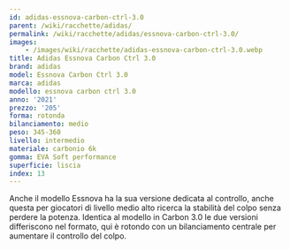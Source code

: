 ```yaml
---
id: adidas-essnova-carbon-ctrl-3.0
parent: /wiki/racchette/adidas/
permalink: /wiki/racchette/adidas/essnova-carbon-ctrl-3.0/
images:
    - /images/wiki/racchette/adidas-essnova-carbon-ctrl-3.0.webp
title: Adidas Essnova Carbon Ctrl 3.0
brand: adidas
model: Essnova Carbon Ctrl 3.0
marca: adidas
modello: essnova carbon ctrl 3.0
anno: '2021'
prezzo: '205'
forma: rotonda
bilanciamento: medio
peso: 345-360
livello: intermedio
materiale: carbonio 6k
gomma: EVA Soft performance
superficie: liscia
index: 13
---
```

Anche il modello Essnova ha la sua versione dedicata al controllo, anche questa per giocatori di livello medio alto ricerca la stabilità del colpo senza perdere la potenza. Identica al modello in Carbon 3.0 le due versioni differiscono nel formato, qui è rotondo con un bilanciamento centrale per aumentare il controllo del colpo.